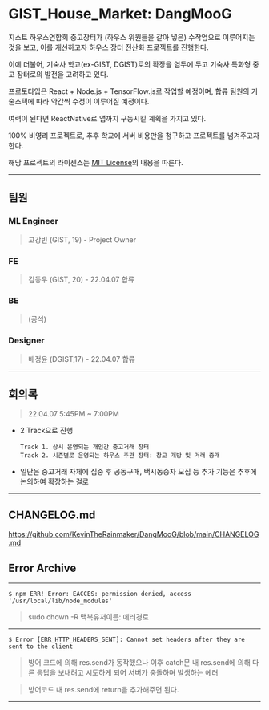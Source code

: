 # GIST_House_Market: DangMooG

지스트 하우스연합회 중고장터가 (하우스 위원들을 갈아 넣은) 수작업으로 이루어지는 것을 보고, 이를 개선하고자 하우스 장터 전산화 프로젝트를 진행한다.

이에 더불어, 기숙사 학교(ex-GIST, DGIST)로의 확장을 염두에 두고 기숙사 특화형 중고 장터로의 발전을 고려하고 있다.

프로토타입은 React + Node.js + TensorFlow.js로 작업할 예정이며, 합류 팀원의 기술스택에 따라 약간씩 수정이 이루어질 예정이다.

여력이 된다면 ReactNative로 앱까지 구동시킬 계획을 가지고 있다.

100% 비영리 프로젝트로, 추후 학교에 서버 비용만을 청구하고 프로젝트를 넘겨주고자 한다.

해당 프로젝트의 라이센스는 <a href="https://github.com/KevinTheRainmaker/DangMooG/blob/main/LICENSE">MIT License</a>의 내용을 따른다.

---

## 팀원

### ML Engineer

> 고강빈 (GIST, 19) - Project Owner

### FE

> 김동우 (GIST, 20) - 22.04.07 합류

### BE

> (공석)

### Designer

> 배정윤 (DGIST,17) - 22.04.07 합류

---

## 회의록

> 22.04.07 5:45PM ~ 7:00PM

- 2 Track으로 진행
  >
      Track 1. 상시 운영되는 개인간 중고거래 장터
      Track 2. 시즌별로 운영되는 하우스 주관 장터: 창고 개방 및 거래 중개
  >
- 일단은 중고거래 자체에 집중 후 공동구매, 택시동승자 모집 등 추가 기능은 추후에 논의하여 확장하는 걸로

---

## CHANGELOG.md

https://github.com/KevinTheRainmaker/DangMooG/blob/main/CHANGELOG.md

## Error Archive

---

```
$ npm ERR! Error: EACCES: permission denied, access '/usr/local/lib/node_modules'
```

> sudo chown -R 맥북유저이름: 에러경로

---

```
$ Error [ERR_HTTP_HEADERS_SENT]: Cannot set headers after they are sent to the client
```

> 방어 코드에 의해 res.send가 동작했으나 이후 catch문 내 res.send에 의해 다른 응답을 보내려고 시도하게 되어 서버가 충돌하며 발생하는 에러

> 방어코드 내 res.send에 return을 추가해주면 된다.

---
